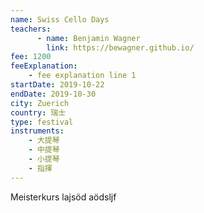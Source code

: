 ```yaml
---
name: Swiss Cello Days
teachers:
      - name: Benjamin Wagner
        link: https://bewagner.github.io/ 
fee: 1200
feeExplanation: 
    - fee explanation line 1
startDate: 2019-10-22
endDate: 2019-10-30
city: Zuerich
country: 瑞士
type: festival
instruments:
    - 大提琴
    - 中提琴
    - 小提琴
    - 指揮 
---
```


Meisterkurs lajsöd aödsljf 
